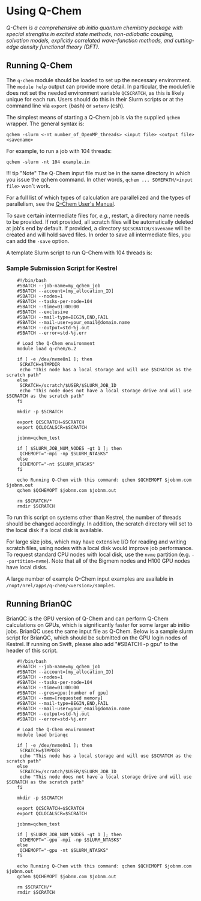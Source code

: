 # Using Q-Chem

*Q-Chem is a comprehensive *ab initio* quantum chemistry package with special strengths in excited state methods, non-adiabatic coupling, solvation models, explicitly correlated wave-function methods, and cutting-edge density functional theory (DFT).* 

## Running Q-Chem

The `q-chem` module should be loaded to set up the necessary environment. The `module help` output can provide more detail. In particular, the modulefile does not set the needed environment variable `QCSCRATCH`, as this is likely unique for each run. Users should do this in their Slurm scripts or at the command line via `export` (bash) or `setenv` (csh). 

The simplest means of starting a Q-Chem job is via the supplied `qchem` wrapper. The general syntax is: 

`qchem -slurm <-nt number_of_OpenMP_threads> <input file> <output file> <savename>`

For example, to run a job with 104 threads:

`qchem -slurm -nt 104 example.in`

!!! tip "Note"
	 The Q-Chem input file must be in the same directory in which you issue the qchem command. In other words, `qchem ... SOMEPATH/<input file>` won't work. 

For a full list of which types of calculation are parallelized and the types of parallelism, see the [Q-Chem User's Manual](https://manual.q-chem.com/6.2/).

To save certain intermediate files for, *e.g.*, restart, a directory name needs to be provided. If not provided, all scratch files will be automatically deleted at job's end by default. If provided, a directory `$QCSCRATCH/savename` will be created and will hold saved files. In order to save all intermediate files, you can add the `-save` option. 

A template Slurm script to run Q-Chem with 104 threads is:

### Sample Submission Script for Kestrel

```
 	#!/bin/bash
	#SBATCH --job-name=my_qchem_job
	#SBATCH --account=[my_allocation_ID]
	#SBATCH --nodes=1
 	#SBATCH --tasks-per-node=104
  	#SBATCH --time=01:00:00
   	#SBATCH --exclusive
	#SBATCH --mail-type=BEGIN,END,FAIL
	#SBATCH --mail-user=your_email@domain.name
	#SBATCH --output=std-%j.out
	#SBATCH --error=std-%j.err
	 
	# Load the Q-Chem environment
	module load q-chem/6.2

	if [ -e /dev/nvme0n1 ]; then
	 SCRATCH=$TMPDIR
	 echo "This node has a local storage and will use $SCRATCH as the scratch path"
	else
	 SCRATCH=/scratch/$USER/$SLURM_JOB_ID
	 echo "This node does not have a local storage drive and will use $SCRATCH as the scratch path"
	fi

	mkdir -p $SCRATCH

	export QCSCRATCH=$SCRATCH
	export QCLOCALSCR=$SCRATCH

	jobnm=qchem_test

	if [ $SLURM_JOB_NUM_NODES -gt 1 ]; then
	 QCHEMOPT="-mpi -np $SLURM_NTASKS"
	else
	 QCHEMOPT="-nt $SLURM_NTASKS"
	fi

	echo Running Q-Chem with this command: qchem $QCHEMOPT $jobnm.com $jobnm.out
	qchem $QCHEMOPT $jobnm.com $jobnm.out

	rm $SCRATCH/*
	rmdir $SCRATCH
```

To run this script on systems other than Kestrel, the number of threads should be changed accordingly. In addition, the scratch directory will set to the local disk if a local disk is available.

For large size jobs, which may have extensive I/O for reading and writing scratch files, using nodes with a local disk would improve job performance. To request standard CPU nodes with local disk, use the `nvme` partition (e.g. `--partition=nvme`). Note that all of the Bigmem nodes and H100 GPU nodes have local disks.

A large number of example Q-Chem input examples are available in `/nopt/nrel/apps/q-chem/<version>/samples`.

## Running BrianQC
BrianQC is the GPU version of Q-Chem and can perform Q-Chem calculations on GPUs, which is significantly faster for some larger ab initio jobs. BrianQC uses the same input file as Q-Chem. Below is a sample slurm script for BrianQC, which should be submitted on the GPU login nodes of Kestrel. If running on Swift, please also add "#SBATCH -p gpu" to the header of this script.
```
 	#!/bin/bash
	#SBATCH --job-name=my_qchem_job
	#SBATCH --account=[my_allocation_ID]
	#SBATCH --nodes=1
 	#SBATCH --tasks-per-node=104
  	#SBATCH --time=01:00:00
   	#SBATCH --gres=gpu:[number of gpu]
	#SBATCH --mem=[requested memory]
	#SBATCH --mail-type=BEGIN,END,FAIL
	#SBATCH --mail-user=your_email@domain.name
	#SBATCH --output=std-%j.out
	#SBATCH --error=std-%j.err
	 
	# Load the Q-Chem environment
	module load brianqc

	if [ -e /dev/nvme0n1 ]; then
	 SCRATCH=$TMPDIR
	 echo "This node has a local storage and will use $SCRATCH as the scratch path"
	else
	 SCRATCH=/scratch/$USER/$SLURM_JOB_ID
	 echo "This node does not have a local storage drive and will use $SCRATCH as the scratch path"
	fi

	mkdir -p $SCRATCH

	export QCSCRATCH=$SCRATCH
	export QCLOCALSCR=$SCRATCH

	jobnm=qchem_test

	if [ $SLURM_JOB_NUM_NODES -gt 1 ]; then
	 QCHEMOPT="-gpu -mpi -np $SLURM_NTASKS"
	else
	 QCHEMOPT="-gpu -nt $SLURM_NTASKS"
	fi

	echo Running Q-Chem with this command: qchem $QCHEMOPT $jobnm.com $jobnm.out
	qchem $QCHEMOPT $jobnm.com $jobnm.out

	rm $SCRATCH/*
	rmdir $SCRATCH
```


   
